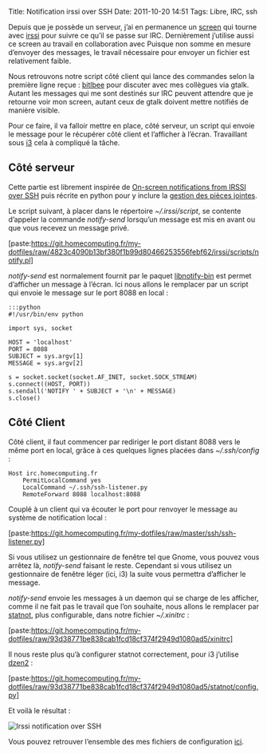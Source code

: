 Title: Notification irssi over SSH
Date: 2011-10-20 14:51
Tags: Libre, IRC, ssh

Depuis que je possède un serveur, j’ai en permanence un
[screen](https://www.gnu.org/software/screen/) qui tourne avec
[irssi](https://irssi.org/) pour suivre ce qu’il se passe sur IRC. Dernièrement
j’utilise aussi ce screen au travail en collaboration avec
Puisque non somme en mesure d’envoyer des messages, le travail nécessaire pour
envoyer un fichier est relativement faible.

Nous retrouvons notre script côté client qui lance des commandes selon la
première ligne reçue :
[bitlbee](https://www.bitlbee.org) pour discuter avec mes collègues via gtalk.
Autant les messages qui me sont destinés sur IRC peuvent attendre que je
retourne voir mon screen, autant ceux de gtalk doivent mettre notifiés de manière
visible.

Pour ce faire, il va falloir mettre en place, côté serveur, un script qui envoie
le message pour le récupérer côté client et l’afficher à l’écran. Travaillant
sous [i3](https://i3wm.org/) cela à compliqué la tâche.

## Côté serveur

Cette partie est librement inspirée de
[On-screen notifications from IRSSI over SSH](http://i.got.nothing.to/post/2010/06/21/On-screen-notifications-from-IRSSI-over-SSH)
puis récrite en python pour y inclure la [gestion des pièces
jointes](|filename|pieces-jointes-mutt-over-ssh.md).

Le script suivant, à placer dans le répertoire  *~/.irssi/script*, se contente
d’appeler la commande *notify-send* lorsqu’un message est mis en avant ou que vous
recevez un message privé.

[paste:https://git.homecomputing.fr/my-dotfiles/raw/4823c4090b13bf380f1b99d80466253556febf62/irssi/scripts/notify.pl]

*notify-send* est normalement fournit par le paquet
[libnotify-bin](https://packages.debian.org/stable/libnotify-bin) est permet
d’afficher un message à l’écran. Ici nous allons le remplacer par un script qui
envoie le message sur le port 8088 en local :

    :::python
    #!/usr/bin/env python

    import sys, socket

    HOST = 'localhost'
    PORT = 8088
    SUBJECT = sys.argv[1]
    MESSAGE = sys.argv[2]

    s = socket.socket(socket.AF_INET, socket.SOCK_STREAM)
    s.connect((HOST, PORT))
    s.sendall('NOTIFY ' + SUBJECT + '\n' + MESSAGE)
    s.close()

## Côté Client

Côté client, il faut commencer par rediriger le port distant 8088 vers le même
port en local, grâce à ces quelques lignes placées dans *~/.ssh/config* :

    Host irc.homecomputing.fr
        PermitLocalCommand yes
        LocalCommand ~/.ssh/ssh-listener.py
        RemoteForward 8088 localhost:8088

Couplé à un client qui va écouter le port pour renvoyer le message au système de
notification local :

[paste:https://git.homecomputing.fr/my-dotfiles/raw/master/ssh/ssh-listener.py]

Si vous utilisez un gestionnaire de fenêtre tel que Gnome, vous pouvez vous
arrêtez là, *notify-send* faisant le reste. Cependant si vous utilisez un
gestionnaire de fenêtre léger (ici, i3) la suite vous permettra d’afficher le message.

*notify-send* envoie les messages à un daemon qui se charge de les afficher, comme
il ne fait pas le travail que l’on souhaite, nous allons le remplacer par
[statnot](https://github.com/halhen/statnot), plus configurable, dans notre
fichier *~/.xinitrc* :

[paste:https://git.homecomputing.fr/my-dotfiles/raw/93d38771be838cab1fcd18cf374f2949d1080ad5/xinitrc]

Il nous reste plus qu’à configurer statnot correctement, pour i3 j’utilise
[dzen2](https://sites.google.com/site/gotmor/dzen) :

[paste:https://git.homecomputing.fr/my-dotfiles/raw/93d38771be838cab1fcd18cf374f2949d1080ad5/statnot/config.py]

Et voilà le résultat :

![Irssi notification over SSH](|filename|/images/irssi-notification.png)

Vous pouvez retrouver l’ensemble des mes fichiers de configuration
[ici](https://git.homecomputing.fr/my-dotfiles/).
